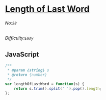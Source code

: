 # [Length of Last Word](https://leetcode.com/problems/length-of-last-word/#/description)
###### No:`58`
###### Difficulty:`Easy`
## JavaScript


```js
/**
 * @param {string} s
 * @return {number}
 */
var lengthOfLastWord = function(s) {
    return s.trim().split(' ').pop().length;
};
```
